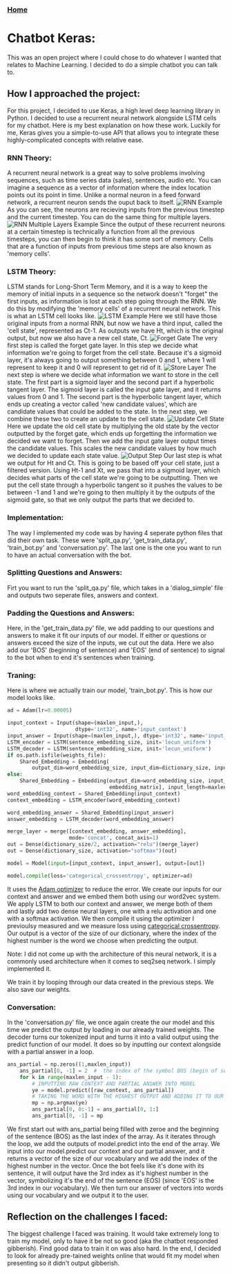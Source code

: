### [Home](index.html)

# Chatbot Keras:

This was an open project where I could chose to do whatever I wanted that relates to Machine Learning. I decided to do a simple chatbot you can talk to.

## How I approached the project:

For this project, I decided to use Keras, a high level deep learning library in Python. I decided to use a recurrent neural network alongside LSTM cells for my chatbot. Here is my best explanation on how these work. Luckily for me, Keras gives you a simple-to-use API that allows you to integrate these highly-complicated concepts with relative ease.

### RNN Theory:

A recurrent neural network is a great way to solve problems involving sequences, such as time series data (sales), sentences, audio etc. You can imagine a sequence as a vector of information where the index location points out its point in time. Unlike a normal neuron in a feed forward network, a recurrent neuron sends the ouput back to itself.
![RNN Example](rnn.png "RNN")
As you can see, the neurons are recieving inputs from the previous timestep and the current timestep. You can do the same thing for multiple layers.
![RNN Multiple Layers Example](rnn-multiple-layers.png "RNN")
Since the output of these recurrent neurons at a certain timestep is technically a function from all the previous timesteps, you can then begin to think it has some sort of memory. Cells that are a function of inputs from previous time steps are also known as 'memory cells'.

### LSTM Theory:

LSTM stands for Long-Short Term Memory, and it is a way to keep the memory of initial inputs in a sequence so the network doesn't "forget" the first inputs, as information is lost at each step going through the RNN. We do this by modifying the 'memory cells' of a recurrent neural network. This is what an LSTM cell looks like.
![LSTM Example](lstm.png "LSTM")
Here we still have those original inputs from a normal RNN, but now we have a third input, called the 'cell state', represented as Ct-1. As outputs we have Ht, which is the original output, but now we also have a new cell state, Ct.
![Forget Gate](forget-gate.png "Forget Gate")
The very first step is called the forget gate layer. In this step we decide what information we're going to forget from the cell state. Because it's a sigmoid layer, it's always going to output something between 0 and 1, where 1 will represent to keep it and 0 will represent to get rid of it.
![Store Layer](store-layer.png "Store Layer")
The next step is where we decide what information we want to store in the cell state. The first part is a sigmoid layer and the second part if a hyperbolic tangent layer. The sigmoid layer is called the input gate layer, and it returns values from 0 and 1. The second part is the hyperbolic tangent layer, which ends up creating a vector called 'new candidate values', which are candidate values that could be added to the state. In the next step, we combine these two to create an update to the cell state.
![Update Cell State](update-cell-state.png "Update Cell State")
Here we update the old cell state by multiplying the old state by the vector outputted by the forget gate, which ends up forgetting the information we decided we want to forget. Then we add the input gate layer output times the candidate values. This scales the new candidate values by how much we decided to update each state value.
![Output Step](output-lstm.png "Update Cell State")
Our last step is what we output for Ht and Ct. This is going to be based off your cell state, just a filtered version. Using Ht-1 and Xt, we pass that into a sigmoid layer, which decides what parts of the cell state we're going to be outputting. Then we put the cell state through a hyperbolic tangent so it pushes the values to be between -1 and 1 and we're going to then multiply it by the outputs of the sigmoid gate, so that we only output the parts that we decided to.

### Implementation:
The way I implemented my code was by having 4 seperate python files that did their own task. These were 'split_qa.py', 'get_train_data.py', 'train_bot.py' and 'conversation.py'. The last one is the one you want to run to have an actual conversation with the bot.

### Splitting Questions and Answers:
Firt you want to run the 'split_qa.py' file, which takes in a 'dialog_simple' file and outputs two seperate files, answers and context.

### Padding the Questions and Answers:
Here, in the 'get_train_data.py' file, we add padding to our questions and answers to make it fit our inputs of our model. If either or questions or answers exceed the size of the inputs, we cut out the data. Here we also add our 'BOS' (beginning of sentence) and 'EOS' (end of sentence) to signal to the bot when to end it's sentences when training.

### Traning:
Here is where we actually train our model, 'train_bot.py'. This is how our model looks like.
```python
ad = Adam(lr=0.00005)

input_context = Input(shape=(maxlen_input,),
                      dtype='int32', name='input_context')
input_answer = Input(shape=(maxlen_input,), dtype='int32', name='input_answer')
LSTM_encoder = LSTM(sentence_embedding_size, init='lecun_uniform')
LSTM_decoder = LSTM(sentence_embedding_size, init='lecun_uniform')
if os.path.isfile(weights_file):
    Shared_Embedding = Embedding(
        output_dim=word_embedding_size, input_dim=dictionary_size, input_length=maxlen_input)
else:
    Shared_Embedding = Embedding(output_dim=word_embedding_size, input_dim=dictionary_size, weights=[
                                 embedding_matrix], input_length=maxlen_input)
word_embedding_context = Shared_Embedding(input_context)
context_embedding = LSTM_encoder(word_embedding_context)

word_embedding_answer = Shared_Embedding(input_answer)
answer_embedding = LSTM_decoder(word_embedding_answer)

merge_layer = merge([context_embedding, answer_embedding],
                    mode='concat', concat_axis=1)
out = Dense(dictionary_size/2, activation="relu")(merge_layer)
out = Dense(dictionary_size, activation="softmax")(out)

model = Model(input=[input_context, input_answer], output=[out])

model.compile(loss='categorical_crossentropy', optimizer=ad)
```
It uses the [Adam optimizer](https://machinelearningmastery.com/adam-optimization-algorithm-for-deep-learning/) to reduce the error. We create our inputs for our context and answer and we embed them both using our word2vec system. We apply LSTM to both our context and answer, we merge both of them and lastly add two dense neural layers, one with a relu activation and one with a softmax activation. We then compile it using the optimizer I previoulsy measured and we measure loss using [categorical crossentropy](https://gombru.github.io/2018/05/23/cross_entropy_loss/). Our output is a vector of the size of our dictionary, where the index of the highest number is the word we choose when predicting the output. 

Note: I did not come up with the architecture of this neural network, it is a commonly used architecture when it comes to seq2seq network. I simply implemented it. 

We train it by looping through our data created in the previous steps. We also save our weights.

### Conversation:
In the 'conversation.py' file, we once again create the our model and this time we predict the output by loading in our already trained weights. The decoder turns our tokenized input and turns it into a valid output using the predict function of our model. It does so by inputting our context alongside with a partial answer in a loop.
```python
ans_partial = np.zeros((1,maxlen_input))
    ans_partial[0, -1] = 2  #  the index of the symbol BOS (begin of sentence)
    for k in range(maxlen_input - 1):
        # INPUTTING RAW CONTEXT AND PARTIAL ANSWER INTO MODEL
        ye = model.predict([raw_context, ans_partial])
        # TAKING THE WORD WITH THE HIGHEST OUTPUT AND ADDING IT TO OUR PARTIAL ANSWER
        mp = np.argmax(ye)
        ans_partial[0, 0:-1] = ans_partial[0, 1:]
        ans_partial[0, -1] = mp
```
We first start out with ans_partial being filled with zeroe and the beginning of the sentence (BOS) as the last index of the array. As it iterates through the loop, we add the outputs of model.predict into the end of the array. We input into our model.predict our context and our partial answer, and it returns a vector of the size of our vocabulary and we add the index of the highest number in the vector. Once the bot feels like it's done with its sentence, it will output have the 3rd index as it's highest number in the vector, symbolizing it's the end of the sentence (EOS) (since 'EOS' is the 3rd index in our vocabulary). We then turn our answer of vectors into words using our vocabulary and we output it to the user.

## Reflection on the challenges I faced:

The biggest challenge I faced was training. It would take extremely long to train my model, only to have it be not so good (aka the chatbot responded gibberish). Find good data to train it on was also hard. In the end, I decided to look for already pre-tained weights online that would fit my model when presenting so it didn't output gibberish.
